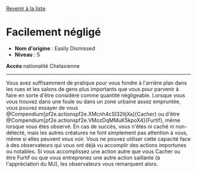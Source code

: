 [Revenir à la liste](list.md)

# Facilement négligé

 * **Nom d'origine** : Easily Dismissed
 * **Niveau** : 5


<p><span id="ctl00_MainContent_DetailedOutput"><strong>Accès</strong> nationalité Chelaxienne<br></span></p>
<hr>
<p>Vous avez suffisamment de pratique pour vous fondre à l'arrière plan dans les rues et les salons de gens plus importants que vous pour parvenir à faire en sorte d'être considéré comme quantité négligeable. Lorsque vous vous trouvez dans une foule ou dans un zone urbaine assez empruntée, vous pouvez essayer de vous @Compendium[pf2e.actionspf2e.XMcnh4cSI32tljXa]{Cacher} ou d'être @Compendium[pf2e.actionspf2e.VMozDqMMuK5kpoX4]{Furtif}, même lorsque vous êtes observé. En cas de succès, vous n'êtes ni caché ni non-détecté, mais les autres créatures ne font simplement pas attention à vous, même si elles peuvent vous voir. Vous ne pouvez utiliser cette capacité face à des observateurs qui vous ont déjà vu accomplir des actions importunes ou notables. Si vous accomplissez une action autre que vous Cacher ou être Furtif ou que vous entreprenez une autre action saillante (à l'appréciation du MJ), les observateurs vous remarquent alors.&nbsp;</p>